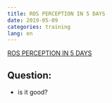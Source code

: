```yaml
---
title: ROS PERCEPTION IN 5 DAYS
date: 2019-05-09
categories: training
lang: en
---
```

[ROS PERCEPTION IN 5 DAYS](http://www.theconstructsim.com/construct-learn-develop-robots-using-ros/robotigniteacademy_learnros/ros-courses-library/ros-perception-in-5-days/)

## Question:
* is it good?
